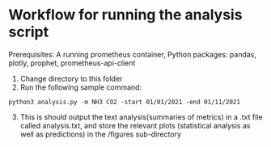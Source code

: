 # Workflow for running the analysis script

Prerequisites:
A running prometheus container, Python packages: pandas, plotly, prophet, prometheus-api-client

1. Change directory to this folder
2. Run the following sample command:

```console
python3 analysis.py -m NH3 CO2 -start 01/01/2021 -end 01/11/2021
```

3. This is should output the text analysis(summaries of metrics) in a .txt file called analysis.txt, and store the relevant plots (statistical analysis as well as predictions) in the /figures sub-directory
